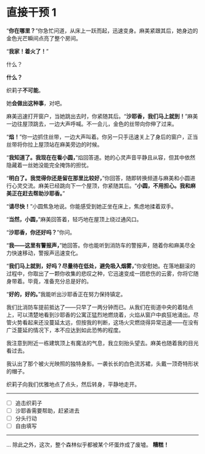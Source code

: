 # 直接干预 1

“**你在哪里？**”你急忙问道，从床上一跃而起，迅速变身。麻美紧跟其后，她身边的金色光芒瞬间点亮了整个房间。

“**我家！着火了！**”

什么？

**什么？**

织莉子**不可能**。

她**会做出这种事**，对吧。

麻美迅速打开窗户，当她跳出去时，你紧随其后。“**沙耶香，我们马上就到！**”麻美一边往屋顶跳去，一边大声呼喊。不一会儿，金色的丝带向你伸了过来。

“**焰！**”你一边抓住丝带，一边大声叫着。你另一只手迅速关上了身后的窗户，正当丝带将你拉上屋顶站在麻美旁边的时候。

“**我知道了。我现在在看小圆，**”焰回答道。她的心灵声音平静且从容，但其中依然隐藏着一丝她没能完全掩饰的担忧。

“**明白了。我觉得你还是留在那里比较好，**”你回答，随即转换频道与麻美和小圆进行心灵交流。麻美已经跳向下一个屋顶，你紧随其后。“**小圆，不用担心。我和麻美正在赶去帮助沙耶香。**”

“**请尽快！**”小圆焦急地说。你能感受到她正坐在床上，焦虑地揉着双手。

“**当然，小圆，**”麻美回答着，轻巧地在屋顶上绕过通风口。

“**沙耶香，你还好吗？**”你问。

“**我——这里有警报声，**”她回答。你也能听到消防车的警报声，随着你和麻美尽全力快速移动，警报声迅速变化。

“**我们马上就到，好吗？尽量待在低处，避免吸入烟雾，**”你安慰她。在落地翻滚的过程中，你取出了一颗你收集的悲叹之种，它迅速变成一团悲伤的云雾，你将它随身带着。毕竟，准备充分总是好的。

“**好的，好的。**”我能听出沙耶香正在努力保持镇定。

我们比消防车提前抵达了——只早了一两分钟而已。从我们在街道中央的着陆点上，可以清楚地看到沙耶香的公寓正猛烈地燃烧着，火焰从窗户中疯狂地涌出。尽管火势看起来还没蔓延太远，但按我的判断，这场火灾燃烧得异常迅速——在没有广泛蔓延的情况下，本不应达到如此恐怖的程度。

我注意到附近一栋建筑顶上有魔法的气息，我立刻抬头望去。麻美也随着我的目光看过去。

我认出了那个被火光映照的独特身影。一袭长长的白色流苏裙，头戴一顶奇特形状的帽子。

织莉子向我们优雅地点了点头，然后转身，平静地走开。

---

- [ ] 追击织莉子
- [ ] 沙耶香需要帮助，赶紧进去
- [ ] 分头行动
- [ ] 自由填写

---

... 除此之外，这次，整个森林似乎都被某个坏蛋炸成了废墟。
**糟糕！**
